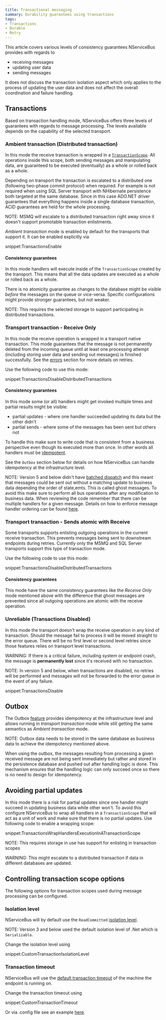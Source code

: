 ```yaml
---
title: Transactional messaging
summary: Durability guarantees using transactions
tags:
- Transactions
- Durable
- Retry
---
```


This article covers various levels of consistency guarantees NServiceBus provides with regards to

* receiving messages
* updating user data
* sending messages

It does not discuss the transaction isolation aspect which only applies to the process of updating the user data and does not affect the overall coordination and failure handling.

## Transactions

Based on transaction handling mode, NServiceBus offers three levels of guarantees with regards to message processing. The levels available depends on the capability of the selected transport.

### Ambient transaction (Distributed transaction)

In this mode the receive transaction is wrapped in a [`TransactionScope`](http://msdn.microsoft.com/en-us/library/system.transactions.transactionscope). All operations inside this scope, both sending messages and manipulating data, are guaranteed to be executed (eventually) as a whole or rolled back as a whole.

Depending on transport the transaction is escalated to a distributed one (following two-phase commit protocol) when required. For example is not required when using SQL Server transport with NHibernate persistence both targeted at the same database. Since in this case ADO.NET driver guarantees that everything happens inside a single database transaction, ACID guarantees are held for the whole processing.

NOTE: MSMQ will escalate to a distributed transaction right away since it doesn't support promotable transaction enlistments.

*Ambient transaction* mode is enabled by default for the transports that support it. It can be enabled explicitly via

snippet:TransactionsEnable

#### Consistency guarantees
In this mode handlers will execute inside of the `TransactionScope` created by the transport. This means that all the data updates are executed as a whole or rolled back as a whole.

There is no atomicity guarantee as changes to the database might be visible *before* the messages on the queue or vice-versa. Specific configurations might provide stronger guarantees, but not weaker.

NOTE: This requires the selected storage to support participating in distributed transactions.

### Transport transaction - Receive Only

In this mode the receive operation is wrapped in a transport native transaction. This mode guarantees that the message is not permanently deleted from the incoming queue until at least one processing attempt (including storing user data and sending out messages) is finished successfully. See the [errors](/nservicebus/errors) section for more details on retries.

Use the following code to use this mode:

snippet:TransactionsDisableDistributedTransactions

#### Consistency guarantees

In this mode some (or all) handlers might get invoked multiple times and partial results might be visible:

 * partial updates - where one handler succeeded updating its data but the other didn't
 * partial sends - where some of the messages has been sent but others not

To handle this make sure to write code that is consistent from a business perspective even though its executed more than once. In other words all handlers must be [idempotent](/nservicebus/concept-overview#Idempotence).

See the `Outbox` section below for details on how NServiceBus can handle idempotency at the infrastructure level.

NOTE: Version 5 and below didn't have [batched dispatch](/nservicebus/messaging/batched-dispatch.md) and this meant that messages could be sent out without a matching update to business data depending the order of state,emts. This is called ghost messages. To avoid this make sure to perform all bus operations after any modification to business data. When reviewing the code remember that there can be multiple handlers for a given message. Details on how to enforce message handler ordering can be found [here](/nservicebus/handlers/handler-ordering).

### Transport transaction - Sends atomic with Receive

Some transports supports enlisting outgoing operations in the current receive transaction. This prevents messages being sent to downstream endpoints during retries. Currently only the MSMQ and SQL Server transports support this type of transaction mode.

Use the following code to use this mode:

snippet:TransactionsDisableDistributedTransactions
#### Consistency guarantees
This mode have the same consistency guarantees like the *Receive Only* mode mentioned above with the difference that ghost messages are prevented since all outgoing operations are atomic with the receive operation.

### Unreliable (Transactions Disabled)

In this mode the transport doesn't wrap the receive operation in any kind of transaction. Should the message fail to process it will be moved straight to the error queue. There will be no first level or second level retries since those features relies on transport level transactions.

WARNING: If there is a critical failure, including system or endpoint crash, the message is **permanently lost** since it's received with no transaction.

NOTE: In version 5 and below, when transactions are disabled, no retries will be performed and messages will not be forwarded to the error queue in the event of any failure.

snippet:TransactionsDisable

## Outbox

The Outbox [feature](/nservicebus/outbox) provides idempotency at the infrastructure level and allows running in *transport transaction* mode while still getting the same semantics as *Ambient transaction* mode.

NOTE: Outbox data needs to be stored in the same database as business data to achieve the idempotency mentioned above.

When using the outbox, the messages resulting from processing a given received message are not being sent immediately but rather and stored in the persistence database and pushed out after handling logic is done. This mechanism ensures that the handling logic can only succeed once so there is no need to design for idempotency.

## Avoiding partial updates
In this mode there is a risk for partial updates since one handler might succeed in updating business data while other won't. To avoid this configure NServiceBus to wrap all handlers in a `TransactionScope` that will act as a unit of work and make sure that there is no partial updates. Use following code to enable a wrapping scope:

snippet:TransactionsWrapHandlersExecutionInATransactionScope

NOTE: This requires storage in use has support for enlisting in transaction scopes

WARNING: This might escalate to a distributed transaction if data in different databases are updated.

## Controlling transaction scope options

The following options for transaction scopes used during message processing can be configured.

### Isolation level

NServiceBus will by default use the `ReadCommitted` [isolation level](https://msdn.microsoft.com/en-us/library/system.transactions.isolationlevel).

NOTE: Version 3 and below used the default isolation level of .Net which is `Serializable`.

Change the isolation level using

snippet:CustomTransactionIsolationLevel

### Transaction timeout

NServiceBus will use the [default transaction timeout](https://msdn.microsoft.com/en-us/library/system.transactions.transactionmanager.defaulttimeout) of the machine the endpoint is running on.

Change the transaction timeout using

snippet:CustomTransactionTimeout

Or via .config file see an example [here](https://msdn.microsoft.com/en-us/library/system.transactions.configuration.defaultsettingssection%28v=vs.100%29.aspx#Anchor_5).
